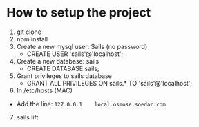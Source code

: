 How to setup the project
==

1. git clone
2. npm install
3. Create a new mysql user: Sails (no password)
	- CREATE USER 'sails'@'localhost';
4. Create a new database: sails
	- CREATE DATABASE sails;
5. Grant privileges to sails database
	- GRANT ALL PRIVILEGES ON sails.* TO 'sails'@'localhost';
6. In /etc/hosts (MAC)
  - Add the line: `127.0.0.1    local.osmose.soedar.com`
7. sails lift